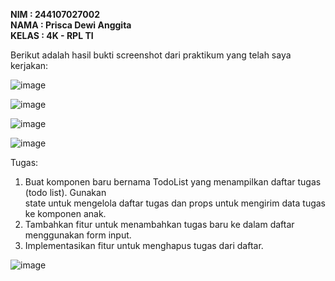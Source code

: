 **NIM : 244107027002 <br>
NAMA : Prisca Dewi Anggita <br>
KELAS : 4K - RPL TI** <br>

Berikut adalah hasil bukti screenshot dari praktikum yang telah saya kerjakan: <br>

![image](https://github.com/user-attachments/assets/4d1656b6-72b1-43e8-9350-a56666c3a20b) <br>

![image](https://github.com/user-attachments/assets/ccb4f969-5fb7-4647-8051-9cfc53b821bf) <br>

![image](https://github.com/user-attachments/assets/bfb675ec-67a7-400f-ad5b-02158b6cb43c) <br>

![image](https://github.com/user-attachments/assets/40bb1f01-349e-42f9-9949-92b0e85cfc3b) <br>


Tugas:
1.    Buat komponen baru bernama TodoList yang menampilkan daftar tugas (todo list). Gunakan <br>
      state untuk mengelola daftar tugas dan props untuk mengirim data tugas ke komponen anak. <br>
2.    Tambahkan fitur untuk menambahkan tugas baru ke dalam daftar menggunakan form input. <br>
3.    Implementasikan fitur untuk menghapus tugas dari daftar. <br>



![image](https://github.com/user-attachments/assets/4bdc7857-5d21-464e-9822-37af48c5775a) <br>








